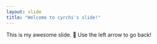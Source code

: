```yaml
---
layout: slide
title: "Welcome to cyrchi's slide!"
---
```

This is my awesome slide. :tada:
Use the left arrow to go back!

